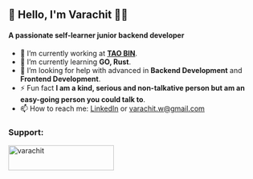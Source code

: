 ## 👋 Hello, I'm Varachit  🧑‍💻
#### A passionate self-learner junior backend developer</h3>

- 🔭 I’m currently working at [**TAO BIN**](https://www.tao-bin.com/en).
- 🌱 I’m currently learning **GO, Rust**.
- 🤔 I’m looking for help with advanced in **Backend Development** and **Frontend Development**.
- ⚡ Fun fact **I am a kind, serious and non-talkative person but am an easy-going person you could talk to**.
- 📫 How to reach me: [LinkedIn](https://www.linkedin.com/in/varachit/) or [varachit.w@gmail.com](mailto:varachit.w@gmail.com.com?subject=Hello)

<h3 align="left">Support:</h3>
<p><a href="https://www.buymeacoffee.com/varachit"> <img align="left" src="https://cdn.buymeacoffee.com/buttons/v2/default-yellow.png" height="50" width="210" alt="varachit" /></a></p><br><br>
